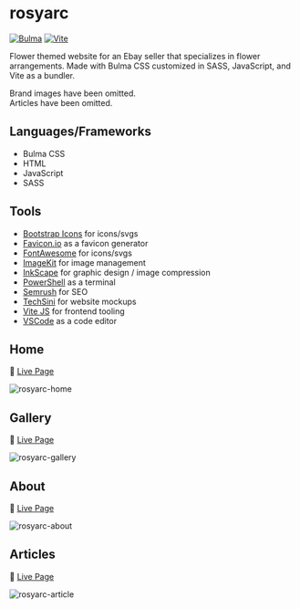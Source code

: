 # rosyarc

[![Bulma](https://img.shields.io/badge/Bulma-0.9.4-00d1b2?logo=data:image/png;base64,iVBORw0KGgoAAAANSUhEUgAAABAAAAAQCAMAAAAoLQ9TAAAA+VBMVEUAAAD///////////////////////////////////////////////////////////////////////////+pJyiSAAAAD3RSTlMAMsD7eNQ98d/yw7VWPyk8gduyV3qPfMvHjWeYCsAAABCSURBVBhXYxhDoSgAAzg8d0NFA4AQFCA4AC4IC4jQ0NC5k5i5E5w5zr5////QBFyCgAAACV0RVh0ZGF0ZTpjcmVhdGUAMjAyMi0wNi0wOVQxMjoxNjo1MSswMDowMDqrY+sAAAAldEVYdGRhdGU6bW9kaWZ5ADIwMjItMDYtMDlUMTI6MTY6NTErMDA6MDBj5EwAAAAASUVORK5CYII=)](https://bulma.io) [![Vite](https://img.shields.io/badge/Vite-4.4.5-646CFF)](https://vitejs.dev)


Flower themed website for an Ebay seller that specializes in flower arrangements. Made with Bulma CSS customized in SASS, JavaScript, and Vite as a bundler.

Brand images have been omitted.  
Articles have been omitted.

## Languages/Frameworks

- Bulma CSS
- HTML
- JavaScript
- SASS

## Tools

- [Bootstrap Icons](https://icons.getbootstrap.com/) for icons/svgs
- [Favicon.io](https://favicon.io/) as a favicon generator
- [FontAwesome](https://fontawesome.com/) for icons/svgs
- [ImageKit](https://imagekit.io/) for image management
- [InkScape](https://inkscape.org/) for graphic design / image compression
- [PowerShell](https://apps.microsoft.com/detail/powershell/9MZ1SNWT0N5D?hl=en-us&gl=US) as a terminal
- [Semrush](https://www.semrush.com/) for SEO
- [TechSini](https://techsini.com/multi-mockup/) for website mockups
- [Vite JS](https://vitejs.dev/) for frontend tooling
- [VSCode](https://code.visualstudio.com/) as a code editor

## Home 
🚀 [Live Page](https://rosyarc.com/)

![rosyarc-home](https://github.com/not-josue/rosyarc/assets/129870578/2b21253d-c8a3-4fe1-a7a7-52b4a132f5f2)

## Gallery 
🚀 [Live Page](https://rosyarc.com/gallery/)

![rosyarc-gallery](https://github.com/not-josue/rosyarc/assets/129870578/8c23431c-b5fd-4d90-9fec-b0fcd000f3f8)

## About 
🚀 [Live Page](https://rosyarc.com/about/)

![rosyarc-about](https://github.com/not-josue/rosyarc/assets/129870578/f9eab68f-7ff7-4dc3-ad6c-67557f7ae2cd)

## Articles
🚀 [Live Page](https://rosyarc.com/articles/diy-cross-arrangement/)

![rosyarc-article](https://github.com/not-josue/rosyarc/assets/129870578/9c6f9372-3ac7-4729-8c83-bfcf5e0a9244)
